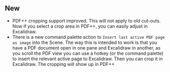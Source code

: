 ## New
- PDF++ cropping support improved. This will not apply to old cut-outs. Now if you select a crop area in PDF++, you can easily adjust in Excalidraw.
- There is a new command palette action to `Insert last active PDF page as image` into the Scene. The way this is intended to work is that you have a PDF document open in one pane and Excalidraw in another, as you scroll the PDF view you can use a hotkey (or the command palette) to insert the relevant active page to Excalidraw. Then you can crop it in Excalidraw. The cropping will show up in PDF++